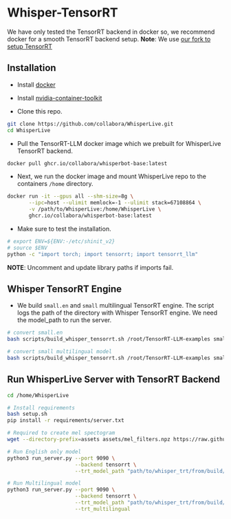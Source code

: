 # Whisper-TensorRT
We have only tested the TensorRT backend in docker so, we recommend docker for a smooth TensorRT backend setup.
**Note**: We use [our fork to setup TensorRT](https://github.com/makaveli10/TensorRT-LLM)

## Installation
- Install [docker](https://docs.docker.com/engine/install/)
- Install [nvidia-container-toolkit](https://docs.nvidia.com/datacenter/cloud-native/container-toolkit/latest/install-guide.html)

- Clone this repo.
```bash
git clone https://github.com/collabora/WhisperLive.git
cd WhisperLive
```

- Pull the TensorRT-LLM docker image which we prebuilt for WhisperLive TensorRT backend.
```bash
docker pull ghcr.io/collabora/whisperbot-base:latest
```

- Next, we run the docker image and mount WhisperLive repo to the containers `/home` directory.
```bash
docker run -it --gpus all --shm-size=8g \
       --ipc=host --ulimit memlock=-1 --ulimit stack=67108864 \
       -v /path/to/WhisperLive:/home/WhisperLive \
       ghcr.io/collabora/whisperbot-base:latest
```

- Make sure to test the installation. 
```bash
# export ENV=${ENV:-/etc/shinit_v2} 
# source $ENV
python -c "import torch; import tensorrt; import tensorrt_llm"
```
**NOTE**: Uncomment and update library paths if imports fail.

## Whisper TensorRT Engine
- We build `small.en` and `small` multilingual TensorRT engine. The script logs the path of the directory with Whisper TensorRT engine. We need the model_path to run the server.
```bash
# convert small.en
bash scripts/build_whisper_tensorrt.sh /root/TensorRT-LLM-examples small.en

# convert small multilingual model
bash scripts/build_whisper_tensorrt.sh /root/TensorRT-LLM-examples small
```

## Run WhisperLive Server with TensorRT Backend
```bash
cd /home/WhisperLive

# Install requirements
bash setup.sh
pip install -r requirements/server.txt

# Required to create mel spectogram
wget --directory-prefix=assets assets/mel_filters.npz https://raw.githubusercontent.com/openai/whisper/main/whisper/assets/mel_filters.npz

# Run English only model
python3 run_server.py --port 9090 \
                      --backend tensorrt \
                      --trt_model_path "path/to/whisper_trt/from/build/step"

# Run Multilingual model
python3 run_server.py --port 9090 \
                      --backend tensorrt \
                      --trt_model_path "path/to/whisper_trt/from/build/step" \
                      --trt_multilingual
```
